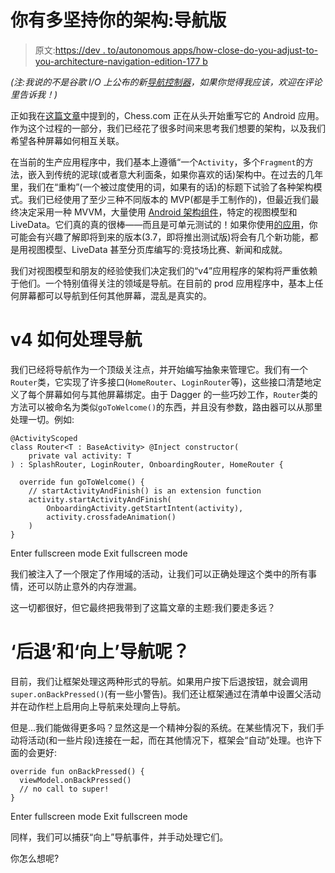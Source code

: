 # 你有多坚持你的架构:导航版

> 原文:[https://dev . to/autonomous apps/how-close-do-you-adjust-to-you-architecture-navigation-edition-177 b](https://dev.to/autonomousapps/how-closely-do-you-adhere-to-your-architecture-navigation-edition-177b)

*(注:我说的不是谷歌 I/O 上公布的新[导航控制器](https://android.jlelse.eu/navigation-controller-an-android-storyboard-4dd7229ca821)，如果你觉得我应该，欢迎在评论里告诉我！)*

正如我在[这篇文章](https://dev.to/autonomousapps/rewriting-chesscoms-android-app-4aij)中提到的，Chess.com 正在从头开始重写它的 Android 应用。作为这个过程的一部分，我们已经花了很多时间来思考我们想要的架构，以及我们希望各种屏幕如何相互关联。

在当前的生产应用程序中，我们基本上遵循“一个`Activity`，多个`Fragment`的方法，嵌入到传统的泥球(或者意大利面条，如果你喜欢的话)架构中。在过去的几年里，我们在“重构”(一个被过度使用的词，如果有的话)的标题下试验了各种架构模式。我们已经使用了至少三种不同版本的 MVP(都是手工制作的)，但最近我们最终决定采用一种 MVVM，大量使用 [Android 架构组件](https://developer.android.com/topic/libraries/architecture/)，特定的视图模型和 LiveData。它们真的真的很棒——而且是可单元测试的！如果你使用[的应用](https://play.google.com/store/apps/details?id=com.chess)，你可能会有兴趣了解即将到来的版本(3.7，即将推出测试版)将会有几个新功能，都是用视图模型、LiveData 甚至分页库编写的:竞技场比赛、新闻和成就。

我们对视图模型和朋友的经验使我们决定我们的“v4”应用程序的架构将严重依赖于他们。一个特别值得关注的领域是导航。在目前的 prod 应用程序中，基本上任何屏幕都可以导航到任何其他屏幕，混乱是真实的。

# v4 如何处理导航

我们已经将导航作为一个顶级关注点，并开始编写抽象来管理它。我们有一个`Router`类，它实现了许多接口(`HomeRouter`、`LoginRouter`等)，这些接口清楚地定义了每个屏幕如何与其他屏幕绑定。由于 Dagger 的一些巧妙工作，`Router`类的方法可以被命名为类似`goToWelcome()`的东西，并且没有参数，路由器可以从那里处理一切。例如:

```
@ActivityScoped
class Router<T : BaseActivity> @Inject constructor(
    private val activity: T
) : SplashRouter, LoginRouter, OnboardingRouter, HomeRouter {

  override fun goToWelcome() {
    // startActivityAndFinish() is an extension function
    activity.startActivityAndFinish(
        OnboardingActivity.getStartIntent(activity),
        activity.crossfadeAnimation()
    )
} 
```

Enter fullscreen mode Exit fullscreen mode

我们被注入了一个限定了作用域的活动，让我们可以正确处理这个类中的所有事情，还可以防止意外的内存泄漏。

这一切都很好，但它最终把我带到了这篇文章的主题:我们要走多远？

# ‘后退’和‘向上’导航呢？

目前，我们让框架处理这两种形式的导航。如果用户按下后退按钮，就会调用`super.onBackPressed()`(有一些小警告)。我们还让框架通过在清单中设置父活动并在动作栏上启用向上导航来处理向上导航。

但是...我们能做得更多吗？显然这是一个精神分裂的系统。在某些情况下，我们手动将活动(和一些片段)连接在一起，而在其他情况下，框架会“自动”处理。也许下面的会更好:

```
override fun onBackPressed() {
  viewModel.onBackPressed()
  // no call to super!
} 
```

Enter fullscreen mode Exit fullscreen mode

同样，我们可以捕获“向上”导航事件，并手动处理它们。

你怎么想呢?